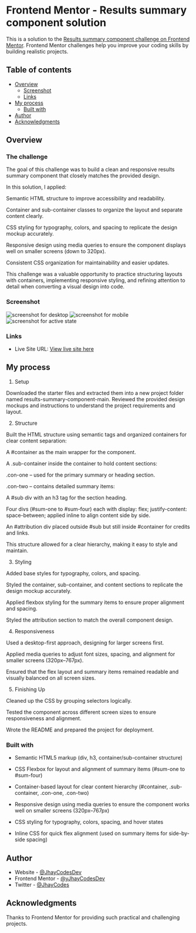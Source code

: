 # Frontend Mentor - Results summary component solution

This is a solution to the [Results summary component challenge on Frontend Mentor](https://www.frontendmentor.io/challenges/results-summary-component-CE_K6s0maV). Frontend Mentor challenges help you improve your coding skills by building realistic projects. 

## Table of contents

- [Overview](#overview)
  - [Screenshot](#screenshot)
  - [Links](#links)
- [My process](#my-process)
  - [Built with](#built-with)
- [Author](#author)
- [Acknowledgments](#acknowledgments)

## Overview

### The challenge
The goal of this challenge was to build a clean and responsive results summary component that closely matches the provided design.

In this solution, I applied:

Semantic HTML structure to improve accessibility and readability.

Container and sub-container classes to organize the layout and separate content clearly.

CSS styling for typography, colors, and spacing to replicate the design mockup accurately.

Responsive design using media queries to ensure the component displays well on smaller screens (down to 320px).

Consistent CSS organization for maintainability and easier updates.

This challenge was a valuable opportunity to practice structuring layouts with containers, implementing responsive styling, and refining attention to detail when converting a visual design into code.

### Screenshot

![screenshot for desktop](./Screenshot%202025-09-03%20at%2006-13-11%20Frontend%20Mentor%20Results%20summary%20component.png)
![screenshot for mobile](./Screenshot%202025-09-03%20at%2006-14-05%20Frontend%20Mentor%20Results%20summary%20component.png)
![screenshot for active state](./Screenshot%202025-09-03%20at%2006-14-45%20Frontend%20Mentor%20Results%20summary%20component.png)

### Links
- Live Site URL: [View live site here](https://JhayCodesDev.github.io/Result-Summary-Component-Main/)

## My process
1. Setup

Downloaded the starter files and extracted them into a new project folder named results-summary-component-main.
Reviewed the provided design mockups and instructions to understand the project requirements and layout.

2. Structure

Built the HTML structure using semantic tags and organized containers for clear content separation:

A #container as the main wrapper for the component.

A .sub-container inside the container to hold content sections:

.con-one – used for the primary summary or heading section.

.con-two – contains detailed summary items:

A #sub div with an h3 tag for the section heading.

Four divs (#sum-one to #sum-four) each with display: flex; justify-content: space-between; applied inline to align content side by side.

An #attribution div placed outside #sub but still inside #container for credits and links.

This structure allowed for a clear hierarchy, making it easy to style and maintain.

3. Styling

Added base styles for typography, colors, and spacing.

Styled the container, sub-container, and content sections to replicate the design mockup accurately.

Applied flexbox styling for the summary items to ensure proper alignment and spacing.

Styled the attribution section to match the overall component design.

4. Responsiveness

Used a desktop-first approach, designing for larger screens first.

Applied media queries to adjust font sizes, spacing, and alignment for smaller screens (320px–767px).

Ensured that the flex layout and summary items remained readable and visually balanced on all screen sizes.

5. Finishing Up

Cleaned up the CSS by grouping selectors logically.

Tested the component across different screen sizes to ensure responsiveness and alignment.

Wrote the README and prepared the project for deployment.

### Built with

- Semantic HTML5 markup (div, h3, container/sub-container structure)

- CSS Flexbox for layout and alignment of summary items (#sum-one to #sum-four)

- Container-based layout for clear content hierarchy (#container, .sub-container, .con-one, .con-two)

- Responsive design using media queries to ensure the component works well on smaller screens (320px–767px)

- CSS styling for typography, colors, spacing, and hover states

- Inline CSS for quick flex alignment (used on summary items for side-by-side spacing)

## Author
- Website - [@JhayCodesDev](https://github.com/JhayCodesDev)
- Frontend Mentor - [@yJhayCodesDev](https://www.frontendmentor.io/profile/JhayCodesDev)
- Twitter - [@JhayCodes](https://www.twitter.com/JhayCodes)

## Acknowledgments
Thanks to Frontend Mentor for providing such practical and challenging projects.
